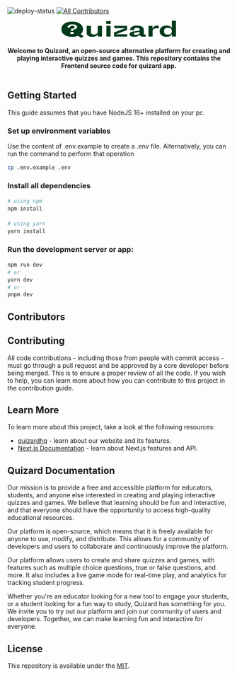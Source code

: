 ![deploy-status](https://api.netlify.com/api/v1/badges/bbab0723-4a8b-40c3-83a7-03894ac24f33/deploy-status)
[![All Contributors](https://img.shields.io/github/all-contributors/quizardhq/frontend?color=ee8449&style=flat-square)](#contributors)
<br />
<p align="center">
    <a href="https://quizardhq.com" target="_blank"><img width="260" height="39" src="./components/assets/logo/logo-full.svg" alt="Quizard Design Logo"></a>
    <br />
    <br />
    <b>Welcome to Quizard, an open-source alternative platform for creating and playing interactive quizzes and games. This repository contains the Frontend source code for quizard app.</b>
    <br />
    <br />
</p>

## Getting Started

This guide assumes that you have NodeJS 16+ installed on your pc.

### Set up environment variables

Use the content of .env.example to create a .env file. Alternatively, you can run the command to perform that operation

```bash
cp .env.example .env
```

### Install all dependencies

```bash
# using npm
npm install

# using yarn
yarn install
```

### Run the development server or app:

```bash
npm run dev
# or
yarn dev
# or
pnpm dev
```
## Contributors

<!-- ALL-CONTRIBUTORS-LIST:START - Do not remove or modify this section -->
<!-- prettier-ignore-start -->
<!-- markdownlint-disable -->

<!-- markdownlint-restore -->
<!-- prettier-ignore-end -->

<!-- ALL-CONTRIBUTORS-LIST:END -->


## Contributing

All code contributions - including those from people with commit access - must go through a pull request and be approved by a core developer before being merged. This is to ensure a proper review of all the code. If you wish to help, you can learn more about how you can contribute to this project in the contribution guide.

## Learn More

To learn more about this project, take a look at the following resources:

- [quizardhq](https://quizardhq.com/) - learn about our website and its features.
- [Next.js Documentation](https://nextjs.org/docs) - learn about Next.js features and API.

## Quizard Documentation

Our mission is to provide a free and accessible platform for educators, students, and anyone else interested in creating and playing interactive quizzes and games. We believe that learning should be fun and interactive, and that everyone should have the opportunity to access high-quality educational resources.

Our platform is open-source, which means that it is freely available for anyone to use, modify, and distribute. This allows for a community of developers and users to collaborate and continuously improve the platform.

Our platform allows users to create and share quizzes and games, with features such as multiple choice questions, true or false questions, and more. It also includes a live game mode for real-time play, and analytics for tracking student progress.

Whether you're an educator looking for a new tool to engage your students, or a student looking for a fun way to study, Quizard has something for you. We invite you to try out our platform and join our community of users and developers. Together, we can make learning fun and interactive for everyone.

## License

This repository is available under the [MIT](./LICENSE).
